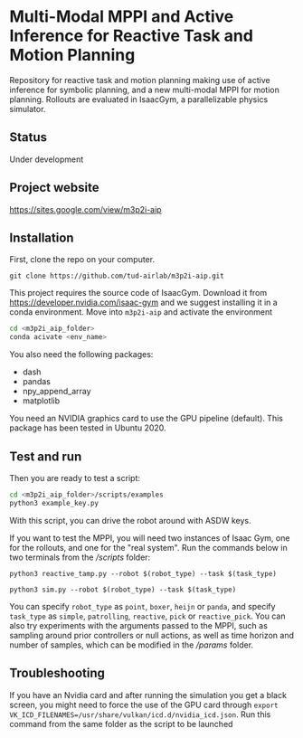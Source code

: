 # Multi-Modal MPPI and Active Inference for Reactive Task and Motion Planning

Repository for reactive task and motion planning making use of active inference for symbolic planning, and a new multi-modal MPPI for motion planning. Rollouts are evaluated in IsaacGym, a parallelizable physics simulator.

## Status
Under development

## Project website 
https://sites.google.com/view/m3p2i-aip 

## Installation
First, clone the repo on your computer. 
```
git clone https://github.com/tud-airlab/m3p2i-aip.git
```
This project requires the source code of IsaacGym. Download it from https://developer.nvidia.com/isaac-gym and we suggest installing it in a conda environment. Move into `m3p2i-aip` and activate the environment

````bash
cd <m3p2i_aip_folder>
conda acivate <env_name>
````
You also need the following packages:
- dash
- pandas
- npy_append_array
- matplotlib

You need an NVIDIA graphics card to use the GPU pipeline (default). This package has been tested in Ubuntu 2020.

## Test and run

Then you are ready to test a script:

````bash
cd <m3p2i_aip_folder>/scripts/examples
python3 example_key.py
````
With this script, you can drive the robot around with ASDW keys. 

If you want to test the MPPI, you will need two instances of Isaac Gym, one for the rollouts, and one for the "real system". Run the commands below in two terminals from the */scripts* folder: 
````
python3 reactive_tamp.py --robot $(robot_type) --task $(task_type)
````

````
python3 sim.py --robot $(robot_type) --task $(task_type)
````

You can specify `robot_type` as `point`, `boxer`, `heijn` or `panda`, and specify `task_type` as `simple`, `patrolling`, `reactive`, `pick` or `reactive_pick`. You can also try experiments with the arguments passed to the MPPI, such as sampling around prior controllers or null actions, as well as time horizon and number of samples, which can be modified in the */params* folder. 

## Troubleshooting
If you have an Nvidia card and after running the simulation you get a black screen, you might need to force the use of the GPU card through ``export VK_ICD_FILENAMES=/usr/share/vulkan/icd.d/nvidia_icd.json``. Run this command from the same folder as the script to be launched
